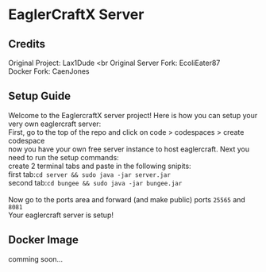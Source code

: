 # EaglerCraftX Server

## Credits
Original Project: Lax1Dude
<br
Original Server Fork: EcoliEater87
<br>
Docker Fork: CaenJones
<br>
## Setup Guide
Welcome to the EaglercraftX server project! Here is how you can setup your very own eaglercraft server:
<br>
First, go to the top of the repo and click on code > codespaces > create codespace
<br>
now you have your own free server instance to host eaglercraft. Next you need to run the setup commands:
<br>
create 2 terminal tabs and paste in the following snipits:
<br>
first tab:`cd server && sudo java -jar server.jar`
<br>
second tab:`cd bungee && sudo java -jar bungee.jar`
<br>
<br>
Now go to the ports area and forward (and make public) ports `25565` and `8081`
<br>
Your eaglercraft server is setup!

## Docker Image
comming soon...
